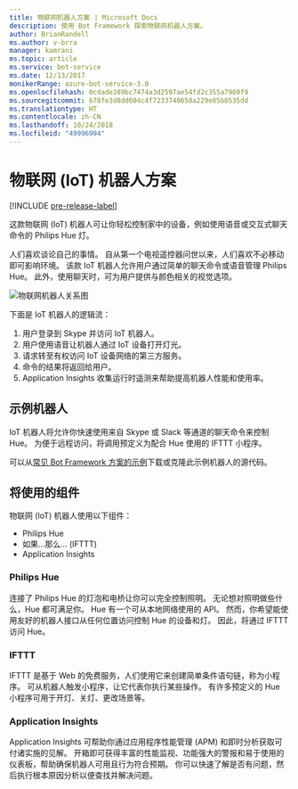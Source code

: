 ```yaml
---
title: 物联网机器人方案 | Microsoft Docs
description: 使用 Bot Framework 探索物联网机器人方案。
author: BrianRandell
ms.author: v-brra
manager: kamrani
ms.topic: article
ms.service: bot-service
ms.date: 12/13/2017
monikerRange: azure-bot-service-3.0
ms.openlocfilehash: 0cdade289bc7474a3d2597ae54fd2c355a7969f9
ms.sourcegitcommit: b78fe3d8dd604c4f7233740658a229e85b8535dd
ms.translationtype: HT
ms.contentlocale: zh-CN
ms.lasthandoff: 10/24/2018
ms.locfileid: "49996994"
---
```

# <a name="internet-of-things-iot-bot-scenario"></a>物联网 (IoT) 机器人方案

[!INCLUDE [pre-release-label](includes/pre-release-label-v3.md)]

这款物联网 (IoT) 机器人可让你轻松控制家中的设备，例如使用语音或交互式聊天命令的 Philips Hue 灯。

人们喜欢谈论自己的事情。 自从第一个电视遥控器问世以来，人们喜欢不必移动即可影响环境。 该款 IoT 机器人允许用户通过简单的聊天命令或语音管理 Philips Hue。 此外，使用聊天时，可为用户提供与颜色相关的视觉选项。

![物联网机器人关系图](~/media/scenarios/bot-service-scenario-iot-bot.png)

下面是 IoT 机器人的逻辑流：

1. 用户登录到 Skype 并访问 IoT 机器人。
2. 用户使用语音让机器人通过 IoT 设备打开灯光。
3. 请求转至有权访问 IoT 设备网络的第三方服务。
4. 命令的结果将返回给用户。
5. Application Insights 收集运行时遥测来帮助提高机器人性能和使用率。

## <a name="sample-bot"></a>示例机器人
IoT 机器人将允许你快速使用来自 Skype 或 Slack 等通道的聊天命令来控制 Hue。 为便于远程访问，将调用预定义为配合 Hue 使用的 IFTTT 小程序。

可以从[常见 Bot Framework 方案的示例](https://aka.ms/bot/scenarios)下载或克隆此示例机器人的源代码。

## <a name="components-youll-use"></a>将使用的组件
物联网 (IoT) 机器人使用以下组件：
-   Philips Hue
-   如果…那么… (IFTTT)
-   Application Insights

### <a name="philips-hue"></a>Philips Hue
连接了 Philips Hue 的灯泡和电桥让你可以完全控制照明。 无论想对照明做些什么，Hue 都可满足你。 Hue 有一个可从本地网络使用的 API。 然而，你希望能使用友好的机器人接口从任何位置访问控制 Hue 的设备和灯。 因此，将通过 IFTTT 访问 Hue。

### <a name="ifttt"></a>IFTTT
IFTTT 是基于 Web 的免费服务，人们使用它来创建简单条件语句链，称为小程序。 可从机器人触发小程序，让它代表你执行某些操作。 有许多预定义的 Hue 小程序可用于开灯、关灯、更改场景等。

### <a name="application-insights"></a>Application Insights
Application Insights 可帮助你通过应用程序性能管理 (APM) 和即时分析获取可付诸实施的见解。 开箱即可获得丰富的性能监视、功能强大的警报和易于使用的仪表板，帮助确保机器人可用且行为符合预期。 你可以快速了解是否有问题，然后执行根本原因分析以便查找并解决问题。
